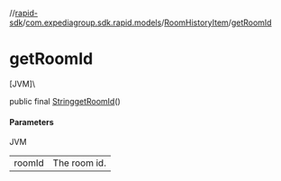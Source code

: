 //[rapid-sdk](../../../index.md)/[com.expediagroup.sdk.rapid.models](../index.md)/[RoomHistoryItem](index.md)/[getRoomId](get-room-id.md)

# getRoomId

[JVM]\

public final [String](https://docs.oracle.com/javase/8/docs/api/java/lang/String.html)[getRoomId](get-room-id.md)()

#### Parameters

JVM

| | |
|---|---|
| roomId | The room id. |

